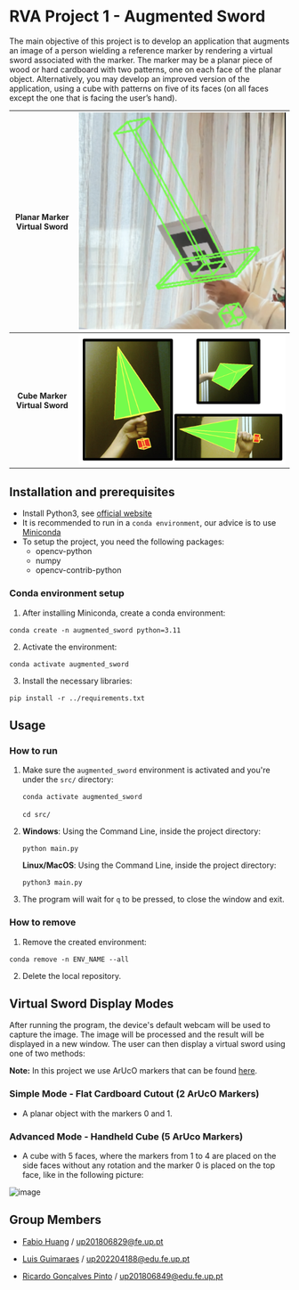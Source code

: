 # RVA Project 1 - Augmented Sword

The main objective of this project is to develop an application that augments an image of a person wielding a reference marker by rendering a virtual sword associated with the marker. The marker may be a planar piece of wood or hard cardboard with two patterns, one on each face of the planar object. Alternatively, you may develop an improved version of the application, using a cube with patterns on five of its faces (on all faces except the one that is facing the user’s hand).



<table>
   <tr>
    <th>Planar Marker Virtual Sword</th>
    <th><img src="https://github.com/FabioMiguel2000/Augmented-Sword/blob/main/img/PlanarMarker.png" alt="Planar Marker"></th>
  </tr>
  <tr>
    <th>Cube Marker Virtual Sword</th>
    <th><img src="https://github.com/FabioMiguel2000/Augmented-Sword/blob/main/img/CubeMarker.png" alt="Planar Marker" ></th>
  </tr>
</table>

## Installation and prerequisites

- Install Python3, see [official website](https://www.python.org/downloads/)
- It is recommended to run in a `conda environment`, our advice is to use [Miniconda](https://docs.conda.io/en/latest/miniconda.html)
- To setup the project, you need the following packages:
    - opencv-python
    - numpy
    - opencv-contrib-python

### Conda environment setup
1. After installing Miniconda, create a conda environment:
```shell
conda create -n augmented_sword python=3.11
```
2. Activate the environment:
```shell
conda activate augmented_sword
```
3. Install the necessary libraries: 
```shell
pip install -r ../requirements.txt
```

## Usage

### How to run
1. Make sure the `augmented_sword` environment is activated and you're under the `src/` directory:
    ```shell
    conda activate augmented_sword

    cd src/
    ```
2.
    **Windows**: Using the Command Line, inside the project directory:
    ```shell
    python main.py
    ```

    **Linux/MacOS**: Using the Command Line, inside the project directory:

    ```shell
    python3 main.py 
    ```
3. The program will wait for `q` to be pressed, to close the window and exit.

### How to remove
1. Remove the created environment:
```shell
conda remove -n ENV_NAME --all
```
2. Delete the local repository.

## Virtual Sword Display Modes
After running the program, the device's default webcam will be used to capture the image. The image will be processed and the result will be displayed in a new window.
The user can then display a virtual sword using one of two methods:

**Note:** In this project we use ArUcO markers that can be found [here](https://chev.me/arucogen/).

### Simple Mode - Flat Cardboard Cutout (2 ArUcO Markers)
- A planar object with the markers 0 and 1.

### Advanced Mode - Handheld Cube (5 ArUco Markers)
- A cube with 5 faces, where the markers from 1 to 4 are placed on the side faces without any rotation and the marker 0 is placed on the top face, like in the following picture:
<img width="412" alt="image" src="https://github.com/FabioMiguel2000/Augmented-Sword/assets/100025288/3c3f4e86-b50b-4cf0-b639-415a39e9faa2">


## Group Members

- [Fabio Huang](https://github.com/FabioMiguel2000) / up201806829@fe.up.pt

- [Luis Guimaraes](https://github.com/luismrguimaraes) / up202204188@edu.fe.up.pt

- [Ricardo Gonçalves Pinto](https://github.com/ricas00) / up201806849@edu.fe.up.pt

